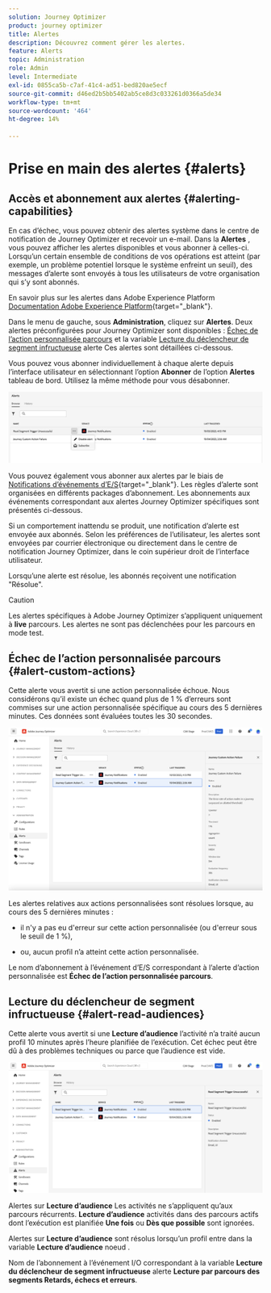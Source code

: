 ```yaml
---
solution: Journey Optimizer
product: journey optimizer
title: Alertes
description: Découvrez comment gérer les alertes.
feature: Alerts
topic: Administration
role: Admin
level: Intermediate
exl-id: 0855ca5b-c7af-41c4-ad51-bed820ae5ecf
source-git-commit: d46ed2b5bb5402ab5ce8d3c033261d0366a5de34
workflow-type: tm+mt
source-wordcount: '464'
ht-degree: 14%

---
```


# Prise en main des alertes {#alerts}

## Accès et abonnement aux alertes {#alerting-capabilities}

En cas d’échec, vous pouvez obtenir des alertes système dans le centre de notification de Journey Optimizer et recevoir un e-mail. Dans la **Alertes** , vous pouvez afficher les alertes disponibles et vous abonner à celles-ci. Lorsqu’un certain ensemble de conditions de vos opérations est atteint (par exemple, un problème potentiel lorsque le système enfreint un seuil), des messages d’alerte sont envoyés à tous les utilisateurs de votre organisation qui s’y sont abonnés.

<!--These messages can repeat over a pre-defined time interval until the alert has been resolved.-->

En savoir plus sur les alertes dans Adobe Experience Platform [Documentation Adobe Experience Platform](https://experienceleague.adobe.com/docs/experience-platform/observability/alerts/overview.html?lang=fr){target="_blank"}.

Dans le menu de gauche, sous **Administration**, cliquez sur **Alertes**. Deux alertes préconfigurées pour Journey Optimizer sont disponibles : [Échec de l’action personnalisée parcours](#alert-custom-actions) et la variable [Lecture du déclencheur de segment infructueuse](#alert-read-audiences) alerte Ces alertes sont détaillées ci-dessous.

Vous pouvez vous abonner individuellement à chaque alerte depuis l’interface utilisateur en sélectionnant l’option **Abonner** de l’option **Alertes** tableau de bord. Utilisez la même méthode pour vous désabonner.

![](assets/alert-subscribe.png)

Vous pouvez également vous abonner aux alertes par le biais de [Notifications d’événements d’E/S](https://experienceleague.adobe.com/docs/experience-platform/observability/alerts/subscribe.html?lang=fr){target="_blank"}. Les règles d’alerte sont organisées en différents packages d’abonnement. Les abonnements aux événements correspondant aux alertes Journey Optimizer spécifiques sont présentés ci-dessous.

Si un comportement inattendu se produit, une notification d’alerte est envoyée aux abonnés. Selon les préférences de l’utilisateur, les alertes sont envoyées par courrier électronique ou directement dans le centre de notification Journey Optimizer, dans le coin supérieur droit de l’interface utilisateur.

Lorsqu’une alerte est résolue, les abonnés reçoivent une notification &quot;Résolue&quot;.

>[!CAUTION]
>
>Les alertes spécifiques à Adobe Journey Optimizer s’appliquent uniquement à **live** parcours. Les alertes ne sont pas déclenchées pour les parcours en mode test.

## Échec de l’action personnalisée parcours {#alert-custom-actions}

Cette alerte vous avertit si une action personnalisée échoue. Nous considérons qu’il existe un échec quand plus de 1 % d’erreurs sont commises sur une action personnalisée spécifique au cours des 5 dernières minutes. Ces données sont évaluées toutes les 30 secondes.

![](assets/alerts-custom-action.png)

Les alertes relatives aux actions personnalisées sont résolues lorsque, au cours des 5 dernières minutes :

* il n&#39;y a pas eu d&#39;erreur sur cette action personnalisée (ou d&#39;erreur sous le seuil de 1 %),

* ou, aucun profil n’a atteint cette action personnalisée.

Le nom d’abonnement à l’événement d’E/S correspondant à l’alerte d’action personnalisée est **Échec de l’action personnalisée parcours**.

## Lecture du déclencheur de segment infructueuse {#alert-read-audiences}

Cette alerte vous avertit si une **Lecture d’audience** l’activité n’a traité aucun profil 10 minutes après l’heure planifiée de l’exécution. Cet échec peut être dû à des problèmes techniques ou parce que l’audience est vide.

![](assets/alerts1.png)

Alertes sur **Lecture d’audience** Les activités ne s’appliquent qu’aux parcours récurrents. **Lecture d’audience** activités dans des parcours actifs dont l’exécution est planifiée **Une fois** ou **Dès que possible** sont ignorées.

Alertes sur **Lecture d’audience** sont résolus lorsqu’un profil entre dans la variable **Lecture d’audience** noeud .

Nom de l’abonnement à l’événement I/O correspondant à la variable **Lecture du déclencheur de segment infructueuse** alerte **Lecture par parcours des segments Retards, échecs et erreurs**.
